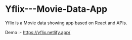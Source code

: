 # Yflix---Movie-Data-App
Yflix is a Movie data showing app based on React and APIs.

Demo :- https://yflix.netlify.app/
